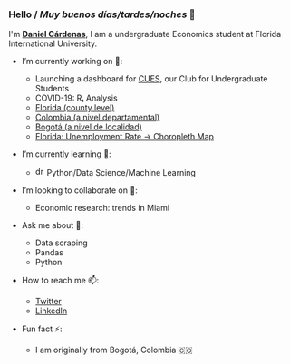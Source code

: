 ### Hello / _Muy buenos días/tardes/noches_ 👋

I'm [**Daniel Cárdenas**](https://danielcs88.github.io/index.html), I am a undergraduate Economics student at Florida International University.

- I’m currently working on 🔭:
  * Launching a dashboard for [CUES](http://instagram.com/cuesatfiu), our Club for Undergraduate Students
  * COVID-19: Rₜ Analysis
   - [Florida (county level)](https://danielcs88.github.io/covid-19.html)
   - [Colombia (a nivel departamental)](https://danielcs88.github.io/Colombia%20R_t.html)
   - [Bogotá (a nivel de localidad)](https://danielcs88.github.io/Bogota_Rt.html)
  * [Florida: Unemployment Rate -> Choropleth Map](https://danielcs88.github.io/cues/flMay2020_unemp_map.html)
   

- I’m currently learning 🌱:
  * <img src="https://upload.wikimedia.org/wikipedia/commons/c/c3/Python-logo-notext.svg" alt="drawing" width="16"/> Python/Data Science/Machine Learning

- I’m looking to collaborate on 👯:
  * Economic research: trends in Miami

- Ask me about 💬:
  * Data scraping
  * Pandas
  * Python

- How to reach me 📫:
  * [Twitter](https://twitter.com/DanielCardenas_)
  * [LinkedIn](https://www.linkedin.com/in/danielcs88/)

- Fun fact ⚡:
  * I am originally from Bogotá, Colombia 🇨🇴

<!-- - 😄 Pronouns: ...-->
<!--- 🤔 I’m looking for help with: -->
